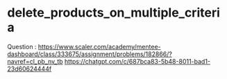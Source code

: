 # delete_products_on_multiple_criteria

Question : https://www.scaler.com/academy/mentee-dashboard/class/333675/assignment/problems/182866/?navref=cl_pb_nv_tb
https://chatgpt.com/c/687bca83-5b48-8011-bad1-23d60624444f